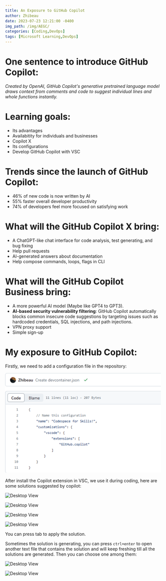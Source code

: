 ```yaml
---
title: An Exposure to GitHub Copilot
author: Zhibeau
date: 2023-07-23 12:21:00 -0400
img_path: /img/AEGC/
categories: [Coding,DevOps]
tags: [Microsoft Learning,DevOps]
---
```


# One sentence to introduce GitHub Copilot:
*Created by OpenAI, GitHub Copilot's generative pretrained language model draws context from comments and code to suggest individual lines and whole functions instantly.*

# Learning goals:
- Its advantages
- Availabitity for individuals and businesses
- Copilot X
- Its configurations
- Develop GitHub Copilot with VSC

# Trends since the launch of GitHub Copilot:
- 46% of new code is now written by AI
- 55% faster overall developer productivity
- 74% of developers feel more focused on satisfying work

# What will the GitHub Copilot X bring:
- A ChatGPT-like chat interface for code analysis, test generating, and bug fixing
- Help pull requests
- AI-generated answers about documentation
- Help compose commands, loops, flags in CLI

# What will the GitHub Copilot Business bring:
- A more powerful AI model (Maybe like GPT4 to GPT3).
- **AI-based security vulnerability filtering**: GitHub Copilot automatically blocks common insecure code suggestions by targeting issues such as hardcoded credentials, SQL injections, and path injections.
- VPN proxy support
- Simple sign-up

# My exposure to GitHub Copilot:
Firstly, we need to add a configuration file in the repository:

![Desktop View](devjson.png)

After install the Copilot extension in VSC, we use it during coding, here are some solutions suggested by copilot:

![Desktop View](httprequestprompt.png)

![Desktop View](Prompt_mergesort.png)

![Desktop View](Prompt_factorial.png)

![Desktop View](Prompt_calculate2nums.png)

You can press tab to apply the solution.

Sometimes the solution is generating, you can press ```ctrl+enter``` to open another text file that contains the solution and will keep freshing till all the solutions are generated. Then you can choose one among them:

![Desktop View](generating_solutions.png)

![Desktop View](Complex_solution.png)
